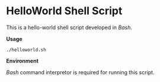 # HelloWorld Shell Script

This is a hello-world shell script developed in *Bash*.

**Usage**

```shell
./helloworld.sh
```

**Environment**

*Bash* command interpretor is required for running this script.
